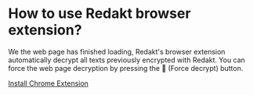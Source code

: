 # How to use Redakt browser extension?

We the web page has finished loading, Redakt's browser extension automatically decrypt all texts previously encrypted with Redakt. You can force the web page decryption by pressing the 🔄 (Force decrypt) button.

[Install Chrome Extension](https://chrome.google.com/webstore/detail/redakt/lcdknfdkanhghggokgjnhmgiegngjdja)
